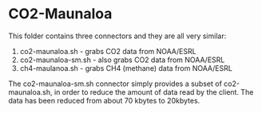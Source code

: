 # CO2-Maunaloa
This folder contains three connectors and they are all very similar:

1. co2-maunaloa.sh - grabs CO2 data from NOAA/ESRL
2. co2-maunaloa-sm.sh - also grabs CO2 data from NOAA/ESRL
3. ch4-maulanoa.sh - grabs CH4 (methane) data from NOAA/ESRL

The co2-maunaloa-sm.sh connector simply provides a subset of co2-maunaloa.sh, in order to reduce the amount of data read by the client. The data has been reduced from about 70 kbytes to 20kbytes.
